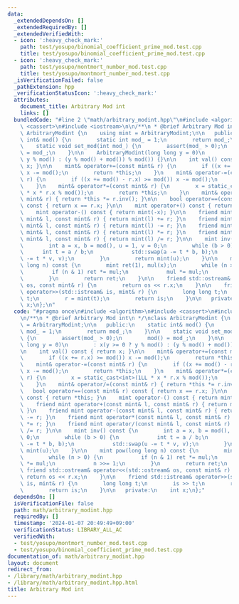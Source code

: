 ```yaml
---
data:
  _extendedDependsOn: []
  _extendedRequiredBy: []
  _extendedVerifiedWith:
  - icon: ':heavy_check_mark:'
    path: test/yosupo/binomial_coefficient_prime_mod.test.cpp
    title: test/yosupo/binomial_coefficient_prime_mod.test.cpp
  - icon: ':heavy_check_mark:'
    path: test/yosupo/montmort_number_mod.test.cpp
    title: test/yosupo/montmort_number_mod.test.cpp
  _isVerificationFailed: false
  _pathExtension: hpp
  _verificationStatusIcon: ':heavy_check_mark:'
  attributes:
    document_title: Arbitrary Mod int
    links: []
  bundledCode: "#line 2 \"math/arbitrary_modint.hpp\"\n#include <algorithm>\n#include\
    \ <cassert>\n#include <iostream>\n\n/**\n * @brief Arbitrary Mod int\n */\nclass\
    \ ArbitraryModint {\n    using mint = ArbitraryModint;\n\n   public:\n    static\
    \ int& mod() {\n        static int mod_ = 1;\n        return mod_;\n    }\n\n\
    \    static void set_mod(int mod_) {\n        assert(mod_ > 0);\n        mod()\
    \ = mod_;\n    }\n\n    ArbitraryModint(long long y = 0)\n        : x(y >= 0 ?\
    \ y % mod() : (y % mod() + mod()) % mod()) {}\n\n    int val() const { return\
    \ x; }\n\n    mint& operator+=(const mint& r) {\n        if ((x += r.x) >= mod())\
    \ x -= mod();\n        return *this;\n    }\n    mint& operator-=(const mint&\
    \ r) {\n        if ((x += mod() - r.x) >= mod()) x -= mod();\n        return *this;\n\
    \    }\n    mint& operator*=(const mint& r) {\n        x = static_cast<int>(1LL\
    \ * x * r.x % mod());\n        return *this;\n    }\n    mint& operator/=(const\
    \ mint& r) { return *this *= r.inv(); }\n\n    bool operator==(const mint& r)\
    \ const { return x == r.x; }\n\n    mint operator+() const { return *this; }\n\
    \    mint operator-() const { return mint(-x); }\n\n    friend mint operator+(const\
    \ mint& l, const mint& r) { return mint(l) += r; }\n    friend mint operator-(const\
    \ mint& l, const mint& r) { return mint(l) -= r; }\n    friend mint operator*(const\
    \ mint& l, const mint& r) { return mint(l) *= r; }\n    friend mint operator/(const\
    \ mint& l, const mint& r) { return mint(l) /= r; }\n\n    mint inv() const {\n\
    \        int a = x, b = mod(), u = 1, v = 0;\n        while (b > 0) {\n      \
    \      int t = a / b;\n            std::swap(a -= t * b, b);\n            std::swap(u\
    \ -= t * v, v);\n        }\n        return mint(u);\n    }\n\n    mint pow(long\
    \ long n) const {\n        mint ret(1), mul(x);\n        while (n > 0) {\n   \
    \         if (n & 1) ret *= mul;\n            mul *= mul;\n            n >>= 1;\n\
    \        }\n        return ret;\n    }\n\n    friend std::ostream& operator<<(std::ostream&\
    \ os, const mint& r) {\n        return os << r.x;\n    }\n\n    friend std::istream&\
    \ operator>>(std::istream& is, mint& r) {\n        long long t;\n        is >>\
    \ t;\n        r = mint(t);\n        return is;\n    }\n\n   private:\n    int\
    \ x;\n};\n"
  code: "#pragma once\n#include <algorithm>\n#include <cassert>\n#include <iostream>\n\
    \n/**\n * @brief Arbitrary Mod int\n */\nclass ArbitraryModint {\n    using mint\
    \ = ArbitraryModint;\n\n   public:\n    static int& mod() {\n        static int\
    \ mod_ = 1;\n        return mod_;\n    }\n\n    static void set_mod(int mod_)\
    \ {\n        assert(mod_ > 0);\n        mod() = mod_;\n    }\n\n    ArbitraryModint(long\
    \ long y = 0)\n        : x(y >= 0 ? y % mod() : (y % mod() + mod()) % mod()) {}\n\
    \n    int val() const { return x; }\n\n    mint& operator+=(const mint& r) {\n\
    \        if ((x += r.x) >= mod()) x -= mod();\n        return *this;\n    }\n\
    \    mint& operator-=(const mint& r) {\n        if ((x += mod() - r.x) >= mod())\
    \ x -= mod();\n        return *this;\n    }\n    mint& operator*=(const mint&\
    \ r) {\n        x = static_cast<int>(1LL * x * r.x % mod());\n        return *this;\n\
    \    }\n    mint& operator/=(const mint& r) { return *this *= r.inv(); }\n\n \
    \   bool operator==(const mint& r) const { return x == r.x; }\n\n    mint operator+()\
    \ const { return *this; }\n    mint operator-() const { return mint(-x); }\n\n\
    \    friend mint operator+(const mint& l, const mint& r) { return mint(l) += r;\
    \ }\n    friend mint operator-(const mint& l, const mint& r) { return mint(l)\
    \ -= r; }\n    friend mint operator*(const mint& l, const mint& r) { return mint(l)\
    \ *= r; }\n    friend mint operator/(const mint& l, const mint& r) { return mint(l)\
    \ /= r; }\n\n    mint inv() const {\n        int a = x, b = mod(), u = 1, v =\
    \ 0;\n        while (b > 0) {\n            int t = a / b;\n            std::swap(a\
    \ -= t * b, b);\n            std::swap(u -= t * v, v);\n        }\n        return\
    \ mint(u);\n    }\n\n    mint pow(long long n) const {\n        mint ret(1), mul(x);\n\
    \        while (n > 0) {\n            if (n & 1) ret *= mul;\n            mul\
    \ *= mul;\n            n >>= 1;\n        }\n        return ret;\n    }\n\n   \
    \ friend std::ostream& operator<<(std::ostream& os, const mint& r) {\n       \
    \ return os << r.x;\n    }\n\n    friend std::istream& operator>>(std::istream&\
    \ is, mint& r) {\n        long long t;\n        is >> t;\n        r = mint(t);\n\
    \        return is;\n    }\n\n   private:\n    int x;\n};"
  dependsOn: []
  isVerificationFile: false
  path: math/arbitrary_modint.hpp
  requiredBy: []
  timestamp: '2024-01-07 20:49:49+09:00'
  verificationStatus: LIBRARY_ALL_AC
  verifiedWith:
  - test/yosupo/montmort_number_mod.test.cpp
  - test/yosupo/binomial_coefficient_prime_mod.test.cpp
documentation_of: math/arbitrary_modint.hpp
layout: document
redirect_from:
- /library/math/arbitrary_modint.hpp
- /library/math/arbitrary_modint.hpp.html
title: Arbitrary Mod int
---
```

